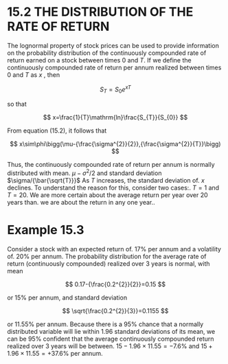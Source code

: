 # 15.2  THE DISTRIBUTION OF THE RATE OF RETURN  

The lognormal property of stock prices can be used to provide information on the probability distribution of the continuously compounded rate of return earned on a stock between times 0 and $T.$ If we define the continuously compounded rate of return per annum realized between times 0 and $T$ as $x$ , then  

$$
S_{T}=S_{0}e^{x T}
$$  

so that  

$$
x=\frac{1}{T}\mathrm{ln}\frac{S_{T}}{S_{0}}
$$  

From equation (15.2), it follows that  

$$
x\sim\phi\bigg(\mu-{\frac{\sigma^{2}}{2}},{\frac{\sigma^{2}}{T}}\bigg)
$$  

Thus, the continuously compounded rate of return per annum is normally distributed with mean. $\mu-\sigma^{2}/2$ and standard deviation $\sigma/{\bar{\sqrt{T}}}$ As $T$ increases, the standard deviation of. $x$ declines. To understand the reason for this, consider two cases:. $T=1$ and $T=20.$ We are more certain about the average return per year over 20 years than. we are about the return in any one year..  

# Example 15.3  

Consider a stock with an expected return of. $17\%$ per annum and a volatility of. $20\%$ per annum. The probability distribution for the average rate of return (continuously compounded) realized over 3 years is normal, with mean  

$$
0.17-{\frac{0.2^{2}}{2}}=0.15
$$  

or $15\%$ per annum, and standard deviation  

$$
\sqrt{\frac{0.2^{2}}{3}}=0.1155
$$  

or $11.55\%$ per annum. Because there is a $95\%$ chance that a normally distributed variable will lie within 1.96 standard deviations of its mean, we can be $95\%$ confident that the average continuously compounded return realized over 3 years will be between. $15-1.96\times11.55=-7.6\%$ and $15+1.96\times11.55=+37.6\%$ per annum.  
